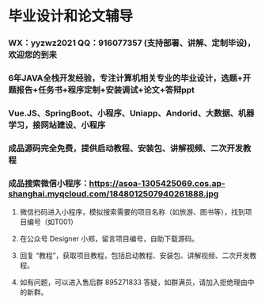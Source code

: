 # 毕业设计和论文辅导
### WX：yyzwz2021       QQ：916077357 (支持部署、讲解、定制毕设)，欢迎您的到来
### 6年JAVA全栈开发经验，专注计算机相关专业的毕业设计，选题+开题报告+任务书+程序定制+安装调试+论文+答辩ppt
### Vue.JS、SpringBoot、小程序、Uniapp、Andorid、大数据、机器学习，接网站建设、小程序

### 成品源码完全免费，提供启动教程、安装包、讲解视频、二次开发教程

### 成品搜索微信小程序：https://asoa-1305425069.cos.ap-shanghai.myqcloud.com/1848012507940261888.jpg

1. 微信扫码进入小程序，模拟搜索需要的项目名称（如旅游、图书等），找到项目编号（如T001）

2. 在公众号 Designer 小郑，留言项目编号，自助下载源码。

3. 回复 “教程”，获取项目教程，包括启动教程、安装包、讲解视频、二次开发教程。

4. 如有问题，可以进入售后群 895271833 答疑，如群满员，请加入拒绝理由中的新群。
